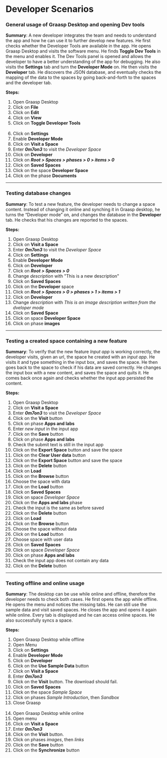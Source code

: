 # Developer Scenarios

### General usage of Graasp Desktop and opening Dev tools

**Summary**: A new developer integrates the team and needs to understand the app and how he can use it to further develop new features. He first checks whether the Developer Tools are available in the app. He opens Graasp Desktop and visits the software menu. He finds **Toggle Dev Tools** in the menu and enables it. The Dev Tools panel is opened and allows the developer to have a better understanding of the app for debugging. He also visits the **Settings** tab and turn the **Developer Mode** on. He then visits the **Developer** tab. He discovers the JSON database, and eventually checks the mapping of the data to the spaces by going back-and-forth to the spaces and the developer tab.

**Steps:**

1. Open Graasp Desktop
2. Click on **File**
3. Click on **Edit**
4. Click on **View**
5. Click on **Toggle Developer Tools**
   <br/><br/>
6. Click on **Settings**
7. Enable **Developer Mode**
8. Click on **Visit a Space**
9. Enter **_0m7on3_** to visit the _Developer Space_
10. Click on **Developer**
11. Click on **_Root > Spaces > phases > 0 > items > 0_**
12. Click on **Saved Spaces**
13. Click on the space **Developer Space**
14. Click on the phase **Documents**

---

### Testing database changes

**Summary**: To test a new feature, the developer needs to change a space content. Instead of changing it online and synching it in Graasp desktop, he turns the “Developer mode” on, and changes the database in the **Developer** tab. He checks that his changes are reported to the spaces.

**Steps:**

1. Open Graasp Desktop
2. Click on **Visit a Space**
3. Enter **_0m7on3_** to visit the _Developer Space_
4. Click on **Settings**
5. Enable **Developer Mode**
6. Click on **Developer**
7. Click on **_Root > Spaces > 0_**
8. Change _description_ with "This is a new description"
9. Click on **Saved Spaces**
10. Click on the **Developer** space
11. Click on **_Root > Spaces > 0 > phases > 1 > items > 1_**
12. Click on **Developer**
13. Change _description_ with _This is an image description written from the dveloper mode_
14. Click on **Saved Space**
15. Click on space **Developer Space**
16. Click on phase **images**

---

### Testing a created space containing a new feature

**Summary**: To verify that the new feature _Input app_ is working correctly, the developer visits, given an url, the space he created with an _input app_. He visits it and type something in the input box, and saves the space. He then goes back to the space to check if his data are saved correctly. He changes the input box with a new content, and saves the space and quits it. He comes back once again and checks whether the input app persisted the content.

**Steps:**

1. Open Graasp Desktop
2. Click on **Visit a Space**
3. Enter **_0m7on3_** to visit the _Developer Space_
4. Click on the **Visit** button
5. Click on phase **Apps and labs**
6. Enter _new input_ in the input app
7. Click on the **Save** button
8. Click on phase **Apps and labs**
9. Check the submit text is still in the input app
10. Click on the **Export Space** button and save the space
11. Click on the **Clear User data** button
12. Click on the **Export Space** button and save the space
13. Click on the **Delete** button
14. Click on **Load**
15. Click on the **Browse** button
16. Choose the space with data
17. Click on the **Load** button
18. Click on **Saved Spaces**
19. Click on space _Developer Space_
20. Click on the **Apps and labs** phase
21. Check the input is the same as before saved
22. Click on the **Delete** button
23. Click on **Load**
24. Click on the **Browse** button
25. Choose the space without data
26. Click on the **Load** button
27. Choose space with user data
28. Click on **Saved Spaces**
29. Click on space _Developer Space_
30. Click on phase **Apps and labs**
31. Check the input app does not contain any data
32. Click on the **Delete** button

---

### Testing offline and online usage

**Summary**: The desktop can be use while online and offline, therefore the developer needs to check both cases. He first opens the app while offline. He opens the menu and notices the missing tabs. He can still use the sample data and visit saved spaces. He closes the app and opens it again while online. Every tab is displayed and he can access online spaces. He also successfully syncs a space.

**Steps:**

1. Open Graasp Desktop while offline
2. Open Menu
3. Click on **Settings**
4. Enable **Developer Mode**
5. Click on **Developer**
6. Click on the **Use Sample Data** button
7. Click on **Visit a Space**
8. Enter **_0m7on3_**
9. Click on the **Visit** button. The download should fail.
10. Click on **Saved Spaces**
11. Click on the space _Sample Space_
12. Click on phases _Sample Introduction_, then _Sandbox_
13. Close Graasp
    <br/><br/>
14. Open Graasp Desktop while online
15. Open menu
16. Click on **Visit a Space**
17. Enter **_0m7on3_**
18. Click on the **Visit** button.
19. Click on phases _images_, then _links_
20. Click on the **Save** button
21. Click on the **Synchronize** button
